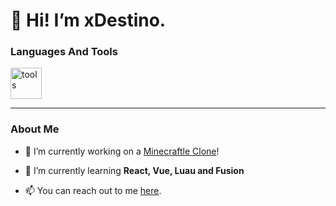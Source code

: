 <h1>👋 Hi! I’m xDestino.</h1>

<h3 align="left">Languages And Tools</h3>
<img src="https://github.com/xDestinoJS/xDestinoJS/assets/39455804/37989b29-e539-401f-8918-18ae64d50ce2" alt="tools" height="50"/> 

<hr>
<h3>About Me</h3>

- 🔭 I’m currently working on a [Minecraftle Clone](https://github.com/xDestinoJS/Minecraftle)!

- 🌱 I’m currently learning **React, Vue, Luau and Fusion**

- 📫 You can reach out to me [here](mailto:xdestinoo@gmail.com).

<!---
xDestinoJS/xDestinoJS is a ✨ special ✨ repository because its `README.md` (this file) appears on your GitHub profile.
You can click the Preview link to take a look at your changes.
--->

